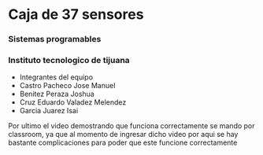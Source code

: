 # Caja de 37 sensores

### Sistemas programables
### Instituto tecnologico de tijuana
- Integrantes del equipo
- Castro Pacheco Jose Manuel
- Benitez Peraza Joshua
- Cruz Eduardo Valadez Melendez
- Garcia Juarez Isai

Por ultimo el video demostrando que funciona correctamente se mando por classroom, ya que al momento de ingresar dicho video por aqui se hay bastante complicaciones para poder que este funcione correctamente
